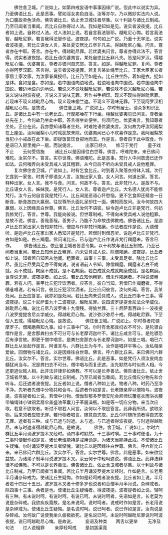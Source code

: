 <!-- { "loadSidebar": true } -->
　　佛住舍卫城。广说如上。如第四戒妄语中事事因缘广说。但此中以说实为异。乃至佛语比丘。此是恶事。譬如淫女卖色自活。汝等亦尔。乃以微妙实法向人说。为口腹故卖色活命。佛告诸比丘。依止舍卫城住者尽集。以十利故与诸比丘制戒。乃至已闻者当重闻。若比丘自称得过人法。我如是知如是见。说实者波夜提。比丘者如上说。自称过人法。过人法如上说。若自言我法智耶。越毗尼心悔。若言我法智。越毗尼罪。若言我得法智作证。波夜提。句句如上广说。乃至十无学法。说实者波夜提。若比丘语女人言。某处夏安居比丘尽非凡夫。得越毗尼心悔。问言。尊者亦在中耶。答言。亦在中。得越毗尼罪。若优婆夷问言。尊者亦得此法不。答言得。说实者波夜提。若比丘语优婆夷言。某处自恣比丘非凡夫。皆是阿罗汉。得越毗尼心悔。优婆夷言。尊者亦彼间自恣耶。答言。如是。得越毗尼罪。复问。尊者亦得阿罗汉耶。答言得。说实者波夜提罪。若复言某处绳里比丘。王家大臣家长者家居士家汝家。为汝家眷属授经。比丘乃至如是去。比丘住坐卧。着如是衣。捉如是钵。食如是食。亦如是。若中国语向边地说。若边地语向中国说。若中国语向中国说。若边地语向边地说。若说义不说味越毗尼罪。若说味不说义越毗尼心悔。若说义说味得波夜提。非说义非说味无罪。若作书手相印。现义不现味得越毗尼罪。若现味不现义越毗尼心悔。现义现味偷兰遮。不现义不现味无罪。下至现阿罗汉相越毗尼心悔。是故说。
　　佛住舍卫城。广说如上。尔时有居士。请众多知识比丘。是诸比丘中有一长老比丘。行摩那埵在下行坐。檀越优婆夷见已问言。尊者坐处先在上。今何故乃坐此中耶。答言得坐处便坐。何须问也。优婆夷言。我知尊者坐处。正应在此。我亦悉知诸尊者坐处。时难陀语优婆夷言。汝何故为呼汝阿阇梨在上座坐。汝阿阇梨小儿时戏犹故未除。优婆夷闻已心不欢喜作是念。我阿阇梨故当犯小小戒故在此下坐。即捉饭筐饮食掷地而去。作是言。尊者自于此中取食。作是语已入房里掩户一扇。而说偈言。
　　出家已经久　　修习于梵行
　　童子戏不止　　云何受信施
　　诸比丘以是因缘往白世尊。佛言。呼难陀来。来已佛问难陀。汝实尔不。答言。实尔世尊。佛语难陀。此是恶事。梵行人中间放逸已还作如法。云何嗤弄向未受具戒人说其粗罪。从今日后不听向未受具戒人说他粗罪。
　　复次佛住舍卫城。广说如上。时有乞食比丘。时到着入聚落衣持钵入城。次行乞食到一家舍。时男子即语女人言。汝施出家人食。女人问言。何道出家。答言。释种出家。女人言。我不与食。问言。何故不与。答言。此非梵行人。是故不与。比丘语女人言。姊妹我。是梵行人。女人言。尊者迦卢比丘。大名德人犹尚不能修梵行。汝今云何自言我是梵行人。比丘闻是恶语心怀愁恼。更不乞食即还精舍一日断食。断食故四大羸弱。往世尊所头面礼足却住一面。佛知而故问。汝今何故四大羸弱。以上因缘具白世尊。佛言。比丘汝何不语彼。纵令迦卢比丘非是梵行。何妨我修梵行。答言。世尊。我能向彼说。但世尊制戒。不得向未受具戒人说他粗罪。是故不说。佛言。善哉善哉。善男子。乃能不为命故违佛教戒。佛告诸比丘。是迦卢比丘在家出家人皆知非梵行。僧应与作非梵行羯磨。作法者应作是说。大德僧听。是迦卢比丘在家出家人悉知非是梵行。若僧时到僧忍听。说迦卢比丘非梵行。白如是如是。白三羯磨。佛问诸比丘。已与迦卢比丘作说非梵行羯磨未。答言已作。
　　佛告诸比丘。依止舍卫城者皆悉令集。以十利故与诸比丘制戒。乃至已闻者当重闻。若比丘知他比丘粗罪。向未受具戒人说。除僧羯磨。波夜提。比丘者如上说。知者若自知若从他闻。粗罪者。四事十三事。未受具足者。除比丘比丘尼。虽比丘尼受具足亦不得向说。说者语前人令知。除僧羯磨。羯磨者若白不成就。众不成就。羯磨不成就。是不名羯磨。若白成就众成就羯磨成就。是名羯磨。世尊说无罪。波夜提者。如上说。若比丘知他粗罪。僧未作羯磨者。不得说彼粗罪。若有人问。某甲比丘犯淫饮酒者。应答言。彼自当知。若僧已作羯磨者。不得循巷唱说。若有问言。彼比丘犯淫饮酒者。比丘应问彼言。汝何处闻。答言。我某处闻。比丘应答言。我亦如是处闻。若比丘向未受具戒人。说比丘四事十三事。得波夜提。说三十尼萨耆九十二波夜提。越毗尼罪。说四波罗提提舍尼法众学威仪。越毗尼心悔。说比丘尼八波罗夷十九僧残。得偷兰罪。三十尼萨耆百四十一波夜提八波罗提提舍尼众学威仪。得越毗尼心悔。说沙弥沙弥尼十戒。得越毗尼罪。下至俗人五戒。得越毗尼心悔。是故说。
　　佛住舍卫城。广说如上。尔时尊者陀骠摩罗子。僧羯磨典知九事。如十三事中广说。尔时有舍那粪扫衣不可分。是陀骠白僧作是言。是舍那粪扫衣不可分可与长老摩诃迦叶不。诸比丘咸言可与。是陀骠恐后有诤言故。即更于僧中唱言。是粪扫舍那衣与长老摩诃迦叶。如是三唱。唱已六群比丘从坐起作是言。阿谁言与。六群比丘为与不。汝作是唱非平等心。汝私相亲爱故。回僧物与诸比丘。以是因缘往白世尊。佛言。呼六群比丘来。来已佛问六群比丘。汝实尔不。答言。实尔世尊。佛语比丘。此是恶事。如是梵行人须汝皮肉血髓犹尚当与。况是粪扫衣不可分。僧中唱与而复还遮。汝先默然与时似贵人相。今还更遮似贱人相。此非法非律非如佛教。不可以是长养善法。佛告诸比丘。依止舍卫城者尽集。以十利故与诸比丘制戒。乃至已闻者当重闻。若比丘僧应分物先和合听与。后还遮者波夜提。比丘者如上说。僧者八种如上说。物者八种。时药乃至净不净。先听者先僧中分物共和合与。后遮者作如是言。长老随亲厚以僧物与。波夜提。波夜提者如上说。若僧中分物。僧伽梨郁多罗僧安陀会尼师坛覆疮衣雨浴衣腰带编绳钵小钵铜盂扇伞盖盛油革囊刀子革屣澡瓶。如是等一切应分物。来当次应取。若意不欲取者。听过不取若人问言。汝何以不取应答言。此非我所须。欲取余物。后来须者应取无罪。若行物者唱言。随意自恣取。比丘尔时随所须者得自恣取无罪。遮者有三种。或与已遮与时遮。未与遮。与已遮者得波夜提。与时遮得越毗尼。未与时遮者得越毗尼心悔。是故说。
　　佛住。舍卫城。广说如上。尔时六群比丘半月诵波罗提木叉经时。诵四事时默然。十三事时嗔。三十事时便语。九十二事时便起作如是言。诸长老谁能持是戒用诵是。为诸天当能持此戒。不使诸比丘生疑悔。尔时诵波罗提木叉者惭愧。诸比丘以是因缘往白世尊。佛言。呼六群比丘来。来已佛问六群比丘。汝实尔不。答言。实尔世尊。佛言。此是恶事。如来欲饶益故。为诸弟子制半月说波罗提木叉。汝云何于中轻呵遮说。佛语比丘。此非法非律不如佛教。不可以是长养善法。佛告诸比丘。依止舍卫城者尽集。以十利故与诸比丘制戒。乃至已闻者当重闻。若比丘半月诵波罗提木叉经时。作如是言。长老用半月诵杂碎戒为。使诸比丘生疑悔。作如是轻呵戒者波夜提。比丘者如上说。半月者若十四日十五日。波罗提木叉者十修多罗也说者和合僧半月半月说。杂碎戒者。除四事十三事。余者是也。使诸比丘生疑悔者。得波夜提。波夜提者如上说。轻呵有三种。有未说时呵。有说时呵。有说已呵。未说时呵者。先语如是言。长老莫为说是杂碎戒。我欲疾疾竟故。是名未说呵。说时呵者。说戒时作如是言。长老用说是杂碎戒为。使诸比丘生疑悔。是名说时呵。说已呵者。说已作如是言。汝向说是杂碎戒。汝何故广说使我坐久疲极欲死。是名说已呵。未说时呵越毗尼罪说时呵波夜提。说已呵越毗尼心悔。是故说。
　　妄语及种类　　两舌以更举
　　无净及句法　　过人说粗罪
　　亲厚轻呵戒　　是初跋渠竟
